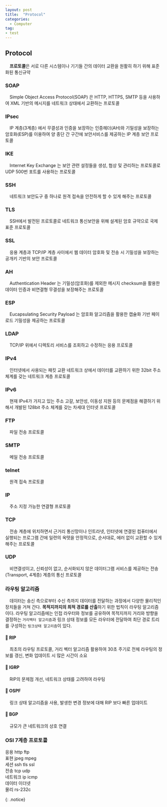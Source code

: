 ```yaml
---
layout: post
title:  "Protocol"
categories:
  - Computer
tag:
- test 
---
```


## Protocol

　**프로토콜**은 서로 다른 시스템이나 기기들 간의 데이터 교환을 원활히 하기 위해 표준화된 통신규약

### SOAP
　Simple Object Access Protocol(SOAP) 은 HTTP, HTTPS, SMTP 등을 사용하여 XML 기반의 메시지를 네트워크 상태에서 교환하는 프로토콜

### IPsec
　IP 계층(3계층) 에서 무결성과 인증을 보장하는 인증헤더(AH)와 기밀성을 보장하는 암호화(ESP)를 이용하여 양 종단 간 구간에 보안서비스를 제공하는 IP 계층 보안 프로토콜

### IKE
　Internet Key Exchange 는 보안 관련 설정들을 생성, 협상 및 관리하는 프로토콜로 UDP 500번 포트를 사용하는 프로토콜

### SSH
　네트워크 보안도구 중 하나로 원격 접속을 안전하게 할 수 있게 해주는 프로토콜

### TLS
　SSH에서 발전된 프로토콜로 네트워크 통신보안을 위해 설계된 암호 규약으로 국제 표준 프로토콜

### SSL
　응용 계층과 TCP/IP 계층 사이에서 웹 데이터 암호화 및 전송 시 기밀성을 보장하는 공개키 기반의 보안 프로토콜

### AH
　Authentication Header 는 기밀성(암호화)를 제외한 메시지 checksum을 활용한 데이터 인증과 비연결형 무결성을 보장해주는 프로토콜

### ESP
　Eucapsulating Security Payload 는 암호화 알고리즘을 활용한 캡슐화 기반 페이로드 기밀성을 제공하는 프로토콜

### LDAP
　TCP/IP 위에서 디렉토리 서비스를 조회하고 수정하는 응용 프로토콜

### IPv4
　인터넷에서 사용되는 패킷 교환 네트워크 상에서 데이터를 교환하기 위한 32bit 주소체계를 갖는 네트워크 계층 프로토콜

### IPv6
　현재 IPv4가 가지고 있는 주소 고갈, 보안성, 이동성 지원 등의 문제점을 해결하기 위해서 개발된 128bit 주소 체계를 갖는 차세대 인터넷 프로토콜

### FTP
　파일 전송 프로토콜

### SMTP
　메일 전송 프로토콜

### telnet
　원격 접속 프로토콜

### IP
　주소 지정 가능한 연결형 프로토콜

### TCP
　전송 계층에 위치하면서 근거리 통신망이나 인트라넷, 인터넷에 연결된 컴퓨터에서 실행되는 프로그램 간에 일련의 옥텟을 안정적으로, 순서대로, 에러 없이 교환할 수 있게 해주는 프로토콜

### UDP
　비연결성이고, 신뢰성이 없고, 순서화되지 않은 데이터그램 서비스를 제공하는 전송(Transport, 4계층) 계층의 통신 프로토콜

### 라우팅 알고리즘
　데이터는 송신 측으로부터 수신 측까지 데이터를 전달하는 과정에서 다양한 물리적인 장치들을 거쳐 간다. **목적지까지의 최적 경로를 산출**하기 위한 법칙이 라우팅 알고리즘이다. 라우팅 알고리즘에는 인접 라우터와 정보를 공유하여 목적지까지 거리와 방향을 결정하는 `거리벡터 알고리즘`과 링크 상태 정보를 모든 라우터에 전달하여 최단 경로 트리를 구성하는 `링크상태 알고리즘`이 있다.

#### 📌 RIP
　최초의 라우팅 프로토콜, 거리 벡터 알고리즘 활용하여 30초 주기로 전체 라우팅의 정보를 갱신, 변화 업데이트 시 많은 시간이 소요
#### 📌 IGRP
　RIP의 문제점 개선, 네트워크 상태를 고려하여 라우팅
#### 📌 OSPF
　링크 상태 알고리즘을 사용, 발생한 변경 정보에 대해 RIP 보다 빠른 업데이트
#### 📌 BGP
　규모가 큰 네트워크의 상호 연결

### OSI 7계층 프로토콜
<p>
응용 http ftp <br>
표현 jpeg mpeg <br>
세션 ssh tls ssl <br>
전송 tcp udp <br>
네트워크 ip icmp <br>
데이터 이더넷 <br>
물리 rs-232c
</p>
{: .notice}